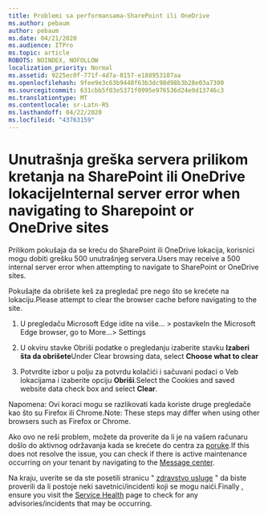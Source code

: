 ```yaml
---
title: Problemi sa performansama-SharePoint ili OneDrive
ms.author: pebaum
author: pebaum
ms.date: 04/21/2020
ms.audience: ITPro
ms.topic: article
ROBOTS: NOINDEX, NOFOLLOW
localization_priority: Normal
ms.assetid: 9225ec0f-771f-4d7a-8157-e188953107aa
ms.openlocfilehash: 9fee9e3c63b9448f63b3dc98d98b3b28e03a7300
ms.sourcegitcommit: 631cbb5f03e5371f0995e976536d24e9d13746c3
ms.translationtype: MT
ms.contentlocale: sr-Latn-RS
ms.lasthandoff: 04/22/2020
ms.locfileid: "43763159"
---
```

# <a name="internal-server-error-when-navigating-to-sharepoint-or-onedrive-sites"></a><span data-ttu-id="45d64-102">Unutrašnja greška servera prilikom kretanja na SharePoint ili OneDrive lokacije</span><span class="sxs-lookup"><span data-stu-id="45d64-102">Internal server error when navigating to Sharepoint or OneDrive sites</span></span>

<span data-ttu-id="45d64-103">Prilikom pokušaja da se kreću do SharePoint ili OneDrive lokacija, korisnici mogu dobiti grešku 500 unutrašnjeg servera.</span><span class="sxs-lookup"><span data-stu-id="45d64-103">Users may receive a 500 internal server error when attempting to navigate to SharePoint or OneDrive sites.</span></span> 

<span data-ttu-id="45d64-104">Pokušajte da obrišete keš za pregledač pre nego što se krećete na lokaciju.</span><span class="sxs-lookup"><span data-stu-id="45d64-104">Please attempt to clear the browser cache before navigating to the site.</span></span>


1. <span data-ttu-id="45d64-105">U pregledaču Microsoft Edge idite na više... > postavke</span><span class="sxs-lookup"><span data-stu-id="45d64-105">In the Microsoft Edge browser, go to More...> Settings</span></span>

2. <span data-ttu-id="45d64-106">U okviru stavke Obriši podatke o pregledanju izaberite stavku **Izaberi šta da obrišete**</span><span class="sxs-lookup"><span data-stu-id="45d64-106">Under Clear browsing data, select **Choose what to clear**</span></span>

3. <span data-ttu-id="45d64-107">Potvrdite izbor u polju za potvrdu kolačići i sačuvani podaci o Veb lokacijama i izaberite opciju **Obriši**.</span><span class="sxs-lookup"><span data-stu-id="45d64-107">Select the Cookies and saved website data check box and select **Clear**.</span></span>

<span data-ttu-id="45d64-108">Napomena: Ovi koraci mogu se razlikovati kada koriste druge pregledače kao što su Firefox ili Chrome.</span><span class="sxs-lookup"><span data-stu-id="45d64-108">Note: These steps may differ when using other browsers such as Firefox or Chrome.</span></span>

<span data-ttu-id="45d64-109">Ako ovo ne reši problem, možete da proverite da li je na vašem računaru došlo do aktivnog održavanja kada se krećete do centra za [poruke](https://portal.office.com/adminportal/home#/MessageCenter).</span><span class="sxs-lookup"><span data-stu-id="45d64-109">If this does not resolve the issue, you can check if there is active maintenance occurring on your tenant by navigating to the [Message center](https://portal.office.com/adminportal/home#/MessageCenter).</span></span>

<span data-ttu-id="45d64-110">Na kraju, uverite se da ste posetili stranicu " [zdravstvo usluge](https://portal.office.com/adminportal/home#/servicehealth) " da biste proverili da li postoje neki savetnici/incidenti koji se mogu naići.</span><span class="sxs-lookup"><span data-stu-id="45d64-110">Finally , ensure you visit the [Service Health](https://portal.office.com/adminportal/home#/servicehealth) page to check for any advisories/incidents that may be occurring.</span></span>

